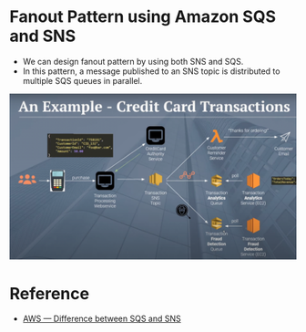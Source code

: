 
# Fanout Pattern using Amazon SQS and SNS

- We can design fanout pattern by using both SNS and SQS. 
- In this pattern, a message published to an SNS topic is distributed to multiple SQS queues in parallel.

![img.png](../assests/sns/aws_sns_sqs_example_img.png)


# Reference
- [AWS — Difference between SQS and SNS](https://medium.com/awesome-cloud/aws-difference-between-sqs-and-sns-61a397bf76c5)